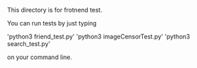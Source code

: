 This directory is for frotnend test.

You can run tests by just typing

'python3 friend_test.py'
'python3 imageCensorTest.py'
'python3 search_test.py'


on your command line.
